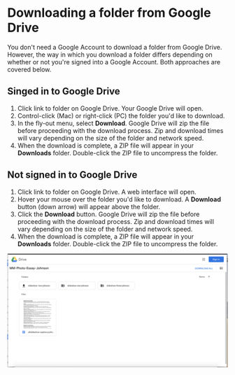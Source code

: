 # Downloading a folder from Google Drive

You don't need a Google Account to download a folder from Google Drive. However, the way in which you download a folder differs depending on whether or not you're signed into a Google Account. Both approaches are covered below.

## Singed in to Google Drive

1. Click link to folder on Google Drive. Your Google Drive will open.
2. Control-click \(Mac\) or right-click \(PC\) the folder you'd like to download. 
3. In the fly-out menu, select **Download**. Google Drive will zip the file before proceeding with the download process. Zip and download times will vary depending on the size of the folder and network speed.
4. When the download is complete, a ZIP file will appear in your **Downloads** folder. Double-click the ZIP file to uncompress the folder. 

## Not signed in to Google Drive

1. Click link to folder on Google Drive. A web interface will open.
2. Hover your mouse over the folder you'd like to download. A **Download** button \(down arrow\) will appear above the folder.
3. Click the **Download** button. Google Drive will zip the file before proceeding with the download process. Zip and download times will vary depending on the size of the folder and network speed. 
4. When the download is complete, a ZIP file will appear in your **Downloads** folder. Double-click the ZIP file to uncompress the folder. 

![](/assets/downloading-a-folder-google-drive-not-signed-in.png)

